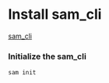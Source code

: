 # Install sam_cli 
[sam_cli](https://docs.aws.amazon.com/serverless-application-model/latest/developerguide/install-sam-cli.html)

### Initialize the sam_cli
```sam init```
